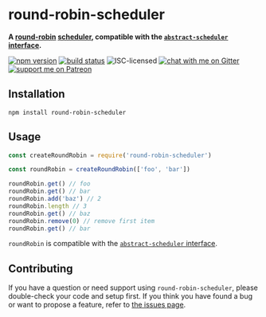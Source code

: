 # round-robin-scheduler

**A [round-robin](https://en.wikipedia.org/wiki/Round-robin_scheduling) [scheduler](https://en.wikipedia.org/wiki/Scheduling_(computing)), compatible with the [`abstract-scheduler` interface](https://www.npmjs.com/package/abstract-scheduler).**

[![npm version](https://img.shields.io/npm/v/round-robin-scheduler.svg)](https://www.npmjs.com/package/round-robin-scheduler)
[![build status](https://api.travis-ci.org/derhuerst/round-robin-scheduler.svg?branch=master)](https://travis-ci.org/derhuerst/round-robin-scheduler)
![ISC-licensed](https://img.shields.io/github/license/derhuerst/round-robin-scheduler.svg)
[![chat with me on Gitter](https://img.shields.io/badge/chat%20with%20me-on%20gitter-512e92.svg)](https://gitter.im/derhuerst)
[![support me on Patreon](https://img.shields.io/badge/support%20me-on%20patreon-fa7664.svg)](https://patreon.com/derhuerst)


## Installation

```shell
npm install round-robin-scheduler
```


## Usage

```js
const createRoundRobin = require('round-robin-scheduler')

const roundRobin = createRoundRobin(['foo', 'bar'])

roundRobin.get() // foo
roundRobin.get() // bar
roundRobin.add('baz') // 2
roundRobin.length // 3
roundRobin.get() // baz
roundRobin.remove(0) // remove first item
roundRobin.get() // bar
```

`roundRobin` is compatible with the [`abstract-scheduler` interface](https://www.npmjs.com/package/abstract-scheduler).


## Contributing

If you have a question or need support using `round-robin-scheduler`, please double-check your code and setup first. If you think you have found a bug or want to propose a feature, refer to [the issues page](https://github.com/derhuerst/round-robin-scheduler/issues).

